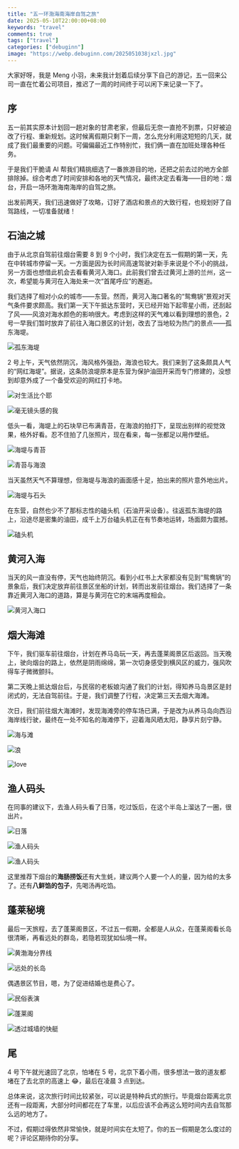```yaml
---
title: "五一环渤海南海岸自驾之旅"
date: 2025-05-10T22:00:00+08:00
keywords: "travel"
comments: true
tags: ["travel"]
categories: ["debuginn"]
image: "https://webp.debuginn.com/2025051038jxzl.jpg"
---
```


大家好呀，我是 Meng 小羽，未来我计划着后续分享下自己的游记，五一回来公司一直在忙着公司项目，推迟了一周的时间终于可以闲下来记录一下了。

## 序

五一前其实原本计划回一趟对象的甘肃老家，但最后无奈一直抢不到票，只好被迫改了行程、重新规划。这时候离假期只剩下一周，怎么充分利用这短短的几天，就成了我们最重要的问题。可偏偏最近工作特别忙，我们俩一直在加班处理各种任务。

于是我们干脆请 AI 帮我们精挑细选了一番旅游目的地，还把之前去过的地方全部排除掉。综合考虑了时间安排和各地的天气情况，最终决定去看海——目的地：烟台，开启一场环渤海南海岸的自驾之旅。

出发前两天，我们迅速做好了攻略，订好了酒店和景点的大致行程，也规划好了自驾路线，一切准备就绪！

## 石油之城

由于从北京自驾前往烟台需要 8 到 9 个小时，我们决定在五一假期的第一天，先在中转城市停留一天。一方面是因为长时间高速驾驶对新手来说是个不小的挑战，另一方面也想借此机会去看看黄河入海口。此前我们曾去过黄河上游的兰州，这一次，希望能与黄河在入海处来一次“首尾呼应”的邂逅。

我们选择了相对小众的城市——东营。然而，黄河入海口著名的“鸳鸯锅”景观对天气条件要求颇高。我们第一天下午抵达东营时，天已经开始下起零星小雨，还刮起了风——风浪对海水颜色的影响很大。考虑到这样的天气难以看到理想的景色，2 号一早我们暂时放弃了前往入海口景区的计划，改去了当地较为热门的景点——孤东海堤。

![孤东海堤](https://webp.debuginn.com/202505109vsKjY.jpg)

2 号上午，天气依然阴沉，海风格外强劲，海浪也较大。我们来到了这条颇具人气的“网红海堤”。据说，这条防浪堤原本是东营为保护油田开采而专门修建的，没想到却意外成了一个备受欢迎的网红打卡地。

![对生活比个耶](https://webp.debuginn.com/20250510qaxK2J.jpeg)

![毫无镜头感的我](https://webp.debuginn.com/20250510bpKC6z.jpeg)

低头一看，海堤上的石块早已布满青苔，在海浪的拍打下，呈现出别样的视觉效果，格外好看。忍不住拍了几张照片，现在看来，每一张都足以用作壁纸。

![海堤与青苔](https://webp.debuginn.com/20250510yJb8ur.jpeg)

![青苔与海浪](https://webp.debuginn.com/20250510bhQ4OG.jpg)

当天虽然天气不算理想，但海堤与海浪的画面感十足，拍出来的照片意外地出片。

![海堤与石头](https://webp.debuginn.com/20250510FEQ04D.jpg)

在东营，自然也少不了那标志性的磕头机（石油开采设备）。往返孤东海堤的路上，沿途尽是密集的油田，成千上万台磕头机正在有节奏地运转，场面颇为震撼。

![磕头机](https://webp.debuginn.com/20250510MCKPqG.jpg)

## 黄河入海

当天的风一直没有停，天气也始终阴沉。看到小红书上大家都没有见到“鸳鸯锅”的景象后，我们决定放弃前往景区坐船的计划，转而出发前往烟台。我们选择了一条靠近黄河入海口的道路，算是与黄河在它的末端再度相会。

![黄河入海口](https://webp.debuginn.com/20250510AI69MO.jpg)

## 烟大海滩

下午，我们驱车前往烟台，计划在养马岛玩一天，再去蓬莱阁景区后返回。当天晚上，驶向烟台的路上，依然是阴雨绵绵，第一次切身感受到横风区的威力，强风吹得车子微微颤抖。

第二天晚上抵达烟台后，与民宿的老板娘沟通了我们的计划，得知养马岛景区是封闭式的，无法自驾前往。于是，我们调整了行程，决定第三天去烟大海滩。

次日，我们前往烟大海滩时，发现海滩旁的停车场已满，于是改为从养马岛向西沿海岸线行驶，最终在一处不知名的海滩停下，迎着海风晒太阳，静享片刻宁静。

![海与滩](https://webp.debuginn.com/20250510Y48j7B.jpg)

![浪](https://webp.debuginn.com/20250510ufq5VQ.jpg)

![love](https://webp.debuginn.com/20250510h21oi3.jpg)

## 渔人码头

在同事的建议下，去渔人码头看了日落，吃过饭后，在这个半岛上溜达了一圈，很出片。

![日落](https://webp.debuginn.com/20250510pLnCHa.jpg)

![渔人码头](https://webp.debuginn.com/2025051038jxzl.jpg)

![渔人码头](https://webp.debuginn.com/20250510nYuPTS.jpg)

这里推荐下烟台的**海肠捞饭**还有大生蚝，建议两个人要一个人的量，因为给的太多了。还有**八鲜馅的包子**，先喝汤再吃馅。

## 蓬莱秘境

最后一天旅程，去了蓬莱阁景区，不过五一假期，全都是人从众，在蓬莱阁看长岛很清晰，再看远处的群岛，若隐若现犹如仙境一样。

![黄渤海分界线](https://webp.debuginn.com/202505105A03Qm.jpg)

![远处的长岛](https://webp.debuginn.com/20250510zkQn5O.jpg)

偶遇景区节目，嗯，为了促进结婚也是费心了。

![民俗表演](https://webp.debuginn.com/20250510bxEaGo.jpg)

![蓬莱阁](https://webp.debuginn.com/20250510ftfLPZ.jpg)

![透过城墙的快艇](https://webp.debuginn.com/20250510zQqYeK.jpg)

## 尾

4 号下午就光速回了北京，怕堵在 5 号，北京下着小雨，很多想法一致的道友都堵在了去北京的高速上 😂，最后在凌晨 3 点到达。

总体来说，这次旅行时间比较紧张，可以说是特种兵式的旅行。毕竟烟台距离北京还有一段距离，大部分时间都花在了车里，以后应该不会再这么短时间内去自驾那么远的地方了。

不过，假期过得依然非常愉快，就是时间实在太短了。你的五一假期是怎么度过的呢？评论区期待你的分享。
